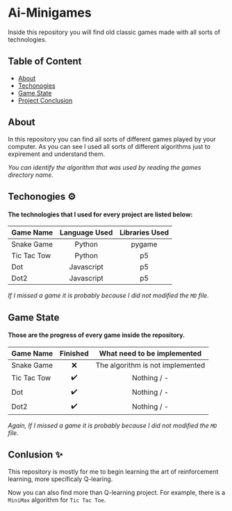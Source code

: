 # Ai-Minigames

Inside this repository you will find old classic games made with all sorts of technologies.

## Table of Content

- [About](#about)
- [Techonogies️](#techonogie)
- [Game State](#game-state)
- [Project Conclusion](#conlusion)

## About

In this repository you can find all sorts of different games played by your computer. As you can see I used all sorts of different algorithms just to expirement and understand them.

*You can identify the algorithm that was used by reading the games directory name.* 

## Techonogies ⚙️

#### The technologies that I used for every project are listed below:

| Game Name     | Language Used | Libraries Used |
| ------------- |:-------------:|:-------------: |
| Snake Game    | Python        | pygame         |
| Tic Tac Tow   | Python        | p5             |
| Dot           | Javascript    | p5             |
| Dot2          | Javascript    | p5             |

*If I missed a game it is probably because I did not modified the `MD` file.*

## Game State

#### Those are the progress of every game inside the repository.

| Game Name     | Finished       | What need to be implemented      |
| ------------- |:--------------:|:--------------------------------:|
| Snake Game    | ❌            | The algorithm is not implemented |
| Tic Tac Tow   | ✔️            | Nothing / -                      |
| Dot           | ✔️            | Nothing / -                      |
| Dot2          | ✔️            | Nothing / -                      |


*Again, If I missed a game it is probably because I did not modified the `MD` file.*

## Conlusion ✨

This repository is mostly for me to begin learning the art of reinforcement learning, more specificaly Q-learing. 

Now you can also find more than Q-learning project. For example, there is a `MiniMax` algorithm for `Tic Tac Toe`.
